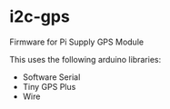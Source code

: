 # i2c-gps
Firmware for Pi Supply GPS Module

This uses the following arduino libraries:
- Software Serial
- Tiny GPS Plus
- Wire
